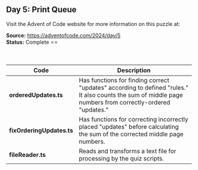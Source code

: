 ## Day 5: Print Queue

Visit the Advent of Code website for more information on this puzzle at:

**Source:** https://adventofcode.com/2024/day/5<br>
**Status:** Complete ⭐⭐

<br>

| Code | Description |
| --- | --- |
| **orderedUpdates.ts** | Has functions for finding correct "updates" according to defined "rules." It also counts the sum of middle page numbers from correctly-ordered "updates." |
| **fixOrderingUpdates.ts** | Has functions for correcting incorrectly placed "updates" before calculating the sum of the corrected middle page numbers.  |
| **fileReader.ts** | Reads and transforms a text file for processing by the quiz scripts. |
